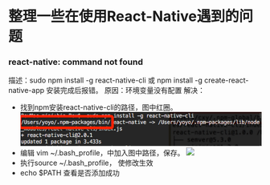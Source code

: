 # 整理一些在使用React-Native遇到的问题

### react-native: command not found

描述：sudo npm install -g react-native-cli 或 npm install -g create-react-native-app 安装完成后报错。
原因：环境变量没有配置
解决：
* 找到npm安装react-native-cli的路径，图中红圈。
![](001.png)
* 编辑 vim ~/.bash_profile，中加入图中路径，保存。
![](./image/001.png)
* 执行source ~/.bash_profile， 使修改生效
* echo $PATH 查看是否添加成功






